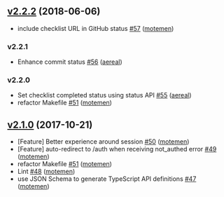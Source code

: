 ## [v2.2.2](https://github.com/motemen/prchecklist/compare/v2.2.1...v2.2.2) (2018-06-06)

* include checklist URL in GitHub status [#57](https://github.com/motemen/prchecklist/pull/57) ([motemen](https://github.com/motemen))

### v2.2.1

* Enhance commit status [#56](https://github.com/motemen/prchecklist/pull/56) ([aereal](https://github.com/aereal))

### v2.2.0

* Set checklist completed status using status API [#55](https://github.com/motemen/prchecklist/pull/55) ([aereal](https://github.com/aereal))
* refactor Makefile [#51](https://github.com/motemen/prchecklist/pull/51) ([motemen](https://github.com/motemen))

## [v2.1.0](https://github.com/motemen/prchecklist/compare/v2.0.0...v2.1.0) (2017-10-21)

* [Feature] Better experience around session [#50](https://github.com/motemen/prchecklist/pull/50) ([motemen](https://github.com/motemen))
* [Feature] auto-redirect to /auth when receiving not_authed error [#49](https://github.com/motemen/prchecklist/pull/49) ([motemen](https://github.com/motemen))
* refactor Makefile [#51](https://github.com/motemen/prchecklist/pull/51) ([motemen](https://github.com/motemen))
* Lint [#48](https://github.com/motemen/prchecklist/pull/48) ([motemen](https://github.com/motemen))
* use JSON Schema to generate TypeScript API definitions [#47](https://github.com/motemen/prchecklist/pull/47) ([motemen](https://github.com/motemen))
